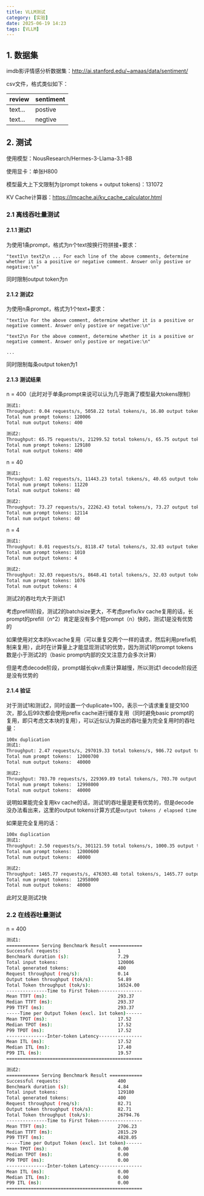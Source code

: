 ```yaml
---
title: VLLM测试
category: [实验]
date: 2025-06-19 14:23
tags: [VLLM]
---
```


## 1. 数据集

imdb影评情感分析数据集：http://ai.stanford.edu/~amaas/data/sentiment/

csv文件，格式类似如下：

| review  | sentiment |
| ------- | --------- |
| text... | postive   |
| text... | negtive   |

## 2. 测试

使用模型：NousResearch/Hermes-3-Llama-3.1-8B

使用显卡：单张H800

模型最大上下文限制为(prompt tokens + output tokens)：131072

KV Cache计算器：https://lmcache.ai/kv_cache_calculator.html

### 2.1 离线吞吐量测试

#### 2.1.1 测试1

为使用1条prompt，格式为n个text按换行符拼接+要求：

`"text1\n
text2\n
...
For each line of the above comments, determine whether it is a positive or negative comment. Answer only postive or negative:\n"`

同时限制output token为n

#### 2.1.2 测试2

为使用n条prompt，格式为1个text+要求：

`"text1\n
For the above comment, determine whether it is a positive or negative comment. Answer only postive or negative:\n"`

`"text2\n
For the above comment, determine whether it is a positive or negative comment. Answer only postive or negative:\n"`

`...`

同时限制每条output token为1

#### 2.1.3 测试结果

n = 400（此时对于单条prompt来说可以认为几乎跑满了模型最大tokens限制）

```bash
测试1:
Throughput: 0.04 requests/s, 5058.22 total tokens/s, 16.80 output tokens/s
Total num prompt tokens: 120006
Total num output tokens: 400

测试2:
Throughput: 65.75 requests/s, 21299.52 total tokens/s, 65.75 output tokens/s
Total num prompt tokens: 129180
Total num output tokens: 400
```

n = 40

```bash
测试1:
Throughput: 1.02 requests/s, 11443.23 total tokens/s, 40.65 output tokens/s
Total num prompt tokens: 11220
Total num output tokens: 40

测试2:
Throughput: 73.27 requests/s, 22262.43 total tokens/s, 73.27 output tokens/s
Total num prompt tokens: 12114
Total num output tokens: 40
```

n = 4

```bash
测试1:
Throughput: 8.01 requests/s, 8118.47 total tokens/s, 32.03 output tokens/s
Total num prompt tokens: 1010
Total num output tokens: 4

测试2:
Throughput: 32.03 requests/s, 8648.41 total tokens/s, 32.03 output tokens/s
Total num prompt tokens: 1076
Total num output tokens: 4
```

测试2的吞吐均大于测试1

考虑prefill阶段，测试2的batchsize更大，不考虑prefix/kv cache复用的话，长prompt的prefill（n^2）肯定是没有多个短prompt（n）快的，测试1是没有优势的

如果使用对文本的kvcache复用（可以重复交两个一样的请求，然后利用prefix机制来复用），此时在计算量上才能显现测试1的优势，因为测试1的prompt tokens数是小于测试2的（basic prompt内部的交叉注意力会多次计算）

但是考虑decode阶段，prompt越长qkv点乘计算越慢，所以测试1 decode阶段还是没有优势的

#### 2.1.4 验证

对于测试1和测试2，同时设置一个duplicate=100，表示一个请求重复提交100次，那么后99次都会使用prefix cache进行缓存复用（同时避免basic prompt的复用，即只考虑文本块的复用），可以近似认为算出的吞吐量为完全复用时的吞吐量：

```bash
100x duplication
测试1:
Throughput: 2.47 requests/s, 297019.33 total tokens/s, 986.72 output tokens/s
Total num prompt tokens:  12000700
Total num output tokens:  40000

测试2:
Throughput: 703.70 requests/s, 229369.89 total tokens/s, 703.70 output tokens/s
Total num prompt tokens:  12998000
Total num output tokens:  40000
```

说明如果能完全复用kv cache的话，测试1的吞吐量是更有优势的，但是decode没办法看出来，这里的output tokens计算方式是`output tokens / elapsed time`

如果是完全复用的话：

```bash
100x duplication
测试1:
Throughput: 2.50 requests/s, 301121.59 total tokens/s, 1000.35 output tokens/s
Total num prompt tokens:  12000600
Total num output tokens:  40000

测试2:
Throughput: 1465.77 requests/s, 476303.48 total tokens/s, 1465.77 output tokens/s
Total num prompt tokens:  12958000
Total num output tokens:  40000
```

此时又是测试2快

### 2.2 在线吞吐量测试

n = 400

```bash
测试1:
============ Serving Benchmark Result ============
Successful requests:                     1
Benchmark duration (s):                  7.29
Total input tokens:                      120006
Total generated tokens:                  400
Request throughput (req/s):              0.14
Output token throughput (tok/s):         54.89
Total Token throughput (tok/s):          16524.00
---------------Time to First Token----------------
Mean TTFT (ms):                          293.37
Median TTFT (ms):                        293.37
P99 TTFT (ms):                           293.37
-----Time per Output Token (excl. 1st token)------
Mean TPOT (ms):                          17.52
Median TPOT (ms):                        17.52
P99 TPOT (ms):                           17.52
---------------Inter-token Latency----------------
Mean ITL (ms):                           17.52
Median ITL (ms):                         17.40
P99 ITL (ms):                            19.57
==================================================

测试2:
============ Serving Benchmark Result ============
Successful requests:                     400
Benchmark duration (s):                  4.84
Total input tokens:                      129180
Total generated tokens:                  400
Request throughput (req/s):              82.71
Output token throughput (tok/s):         82.71
Total Token throughput (tok/s):          26794.76
---------------Time to First Token----------------
Mean TTFT (ms):                          2706.23
Median TTFT (ms):                        2815.29
P99 TTFT (ms):                           4828.05
-----Time per Output Token (excl. 1st token)------
Mean TPOT (ms):                          0.00
Median TPOT (ms):                        0.00
P99 TPOT (ms):                           0.00
---------------Inter-token Latency----------------
Mean ITL (ms):                           0.00
Median ITL (ms):                         0.00
P99 ITL (ms):                            0.00
==================================================
```
